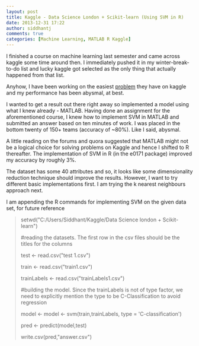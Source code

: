 ```yaml
---
layout: post
title: Kaggle - Data Science London + Scikit-learn (Using SVM in R)
date: 2013-12-31 17:22
author: siddhantj
comments: true
categories: [Machine Learning, MATLAB R Kaggle]
---
```

I finished a course on machine learning last semester and came across kaggle some time around then. I immediately pushed it in my winter-break-to-do list and lucky kaggle got selected as the only thing that actually happened from that list.

Anyhow, I have been working on the easiest <a href="http://http://www.kaggle.com/c/data-science-london-scikit-learn" target="_blank">problem</a> they have on kaggle and my performance has been abysmal, at best.

I wanted to get a result out there right away so implemented a model using what I knew already - MATLAB. Having done an assignment for the aforementioned course, I knew how to implement SVM in MATLAB and submitted an answer based on ten minutes of work. I was placed in the bottom twenty of 150+ teams (accuracy of ~80%). Like I said, abysmal.

A little reading on the forums and quora suggested that MATLAB might not be a logical choice for solving problems on Kaggle and hence I shifted to R thereafter. The implementation of SVM in R (in the e0171 package) improved my accuracy by roughly 3%.

The dataset has some 40 attributes and so, it looks like some dimensionality reduction technique should improve the results. However, I want to try different basic implementations first. I am trying the k nearest neighbours approach next.

I am appending the R commands for implementing SVM on the given data set, for future reference
<blockquote>setwd("C:/Users/Siddhant/Kaggle/Data Science london + Scikit-learn")

#reading the datasets. The first row in the csv files should be the titles for the columns

test &lt;- read.csv("test 1.csv")

train &lt;- read.csv("train1.csv")

trainLabels &lt;- read.csv("trainLabels1.csv")

#building the model. Since the trainLabels is not of type factor, we need to explicitly mention the type to be C-Classification to avoid regression

model &lt;- model &lt;- svm(train,trainLabels, type = 'C-classification')

pred &lt;- predict(model,test)

write.csv(pred,"answer.csv")</blockquote>
